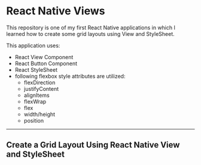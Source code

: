 # React Native Views
This repository is one of my first React Native applications in which I learned how to create some grid layouts using View and StyleSheet.

This application uses:
* React View Component
* React Button Component
* React StyleSheet
* following flexbox style attributes are utilized:
  * flexDirection
  * justifyContent
  * alignItems
  * flexWrap
  * flex
  * width/height
  * position
-----

## Create a Grid Layout Using React Native View and StyleSheet
